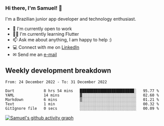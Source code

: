 ### Hi there, I'm Samuel! 👋

I'm a Brazilian junior app developer and technology enthusiast.

- 🏢 I'm currently open to work
- 👨‍💻 I'm currently learning Flutter
- 📫 Ask me about anything, I am happy to help :)
- 💻 Connect with me on [LinkedIn](https://www.linkedin.com/in/samuel-s-marques/)
- ✉ Send me an [e-mail](mailto:samuel.s.marques@protonmail.com)

## Weekly development breakdown
<!--START_SECTION:waka-->

```text
From: 24 December 2022 - To: 31 December 2022

Dart             8 hrs 54 mins   ████████████████████████░   95.77 %
YAML             14 mins         ▓░░░░░░░░░░░░░░░░░░░░░░░░   02.60 %
Markdown         6 mins          ▒░░░░░░░░░░░░░░░░░░░░░░░░   01.21 %
Text             1 min           ░░░░░░░░░░░░░░░░░░░░░░░░░   00.32 %
GitIgnore file   0 secs          ░░░░░░░░░░░░░░░░░░░░░░░░░   00.09 %
```

<!--END_SECTION:waka-->

[![Samuel's github activity graph](https://activity-graph.herokuapp.com/graph?username=samuel-s-marques&theme=react-dark)](https://github.com/samuel-s-marques)
